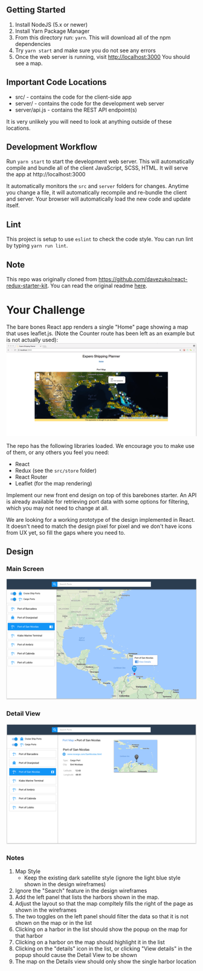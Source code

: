 ## Getting Started

1. Install NodeJS (5.x or newer)
2. Install Yarn Package Manager
3. From this directory run: ```yarn```.  This will download all of the npm dependencies
4. Try ```yarn start``` and make sure you do not see any errors
5. Once the web server is running, visit [http://localhost:3000](http://localhost:3000)  You should see a map.

## Important Code Locations

* src/ - contains the code for the client-side app
* server/ - contains the code for the development web server
* server/api.js - contains the REST API endpoint(s)

It is very unlikely you will need to look at anything outside of these locations.

## Development Workflow

Run ```yarn start``` to start the development web server.
This will automatically compile and bundle all of the client JavaScript, SCSS, HTML.
It will serve the app at http://localhost:3000

It automatically monitors the ```src``` and ```server``` folders for changes.  Anytime you change a file, it will automatically recompile and re-bundle the client and server.
Your browser will automatically load the new code and update itself.

## Lint

This project is setup to use ```eslint``` to check the code style.  You can run lint by typing ```yarn run lint```. 

## Note
This repo was originally cloned from https://github.com/davezuko/react-redux-starter-kit.  You can read the original readme [here](docs/ORIG_README.md).

# Your Challenge
The bare bones React app renders a single "Home" page showing a map that uses leaflet.js. (Note the Counter route has been left as an example but is not actually used):
![Current App](current_app.png)

The repo has the following libraries loaded.  We encourage you to make use of them, or any others you feel you need:

* React
* Redux (see the ```src/store``` folder)
* React Router
* Leaflet (for the map rendering)

Implement our new front end design on top of this barebones starter. An API is already available for retrieving port data with some options for filtering, which you may not need to change at all.

We are looking for a working prototype of the design implemented in React. It doesn't need to match the design pixel for pixel and we don't have icons from UX yet, so fill the gaps where you need to.

## Design

### Main Screen
![Main Screen](design_main_screen.png)

### Detail View
![Detail View](design_detail_view.png)

### Notes

1. Map Style
   * Keep the existing dark satellite style (ignore the light blue style shown in the design wireframes)
1. Ignore the "Search" feature in the design wireframes
1. Add the left panel that lists the harbors shown in the map.
1. Adjust the layout so that the map compltely fills the right of the page as shown in the wireframes
1. The two toggles on the left panel should filter the data so that it is not shown on the map or in the list
1. Clicking on a harbor in the list should show the popup on the map for that harbor
1. Clicking on a harbor on the map should highlight it in the list
1. Clicking on the "details" icon in the list, or clicking "View details" in the popup should cause the Detail View to be shown
1. The map on the Details view should only show the single harbor location
